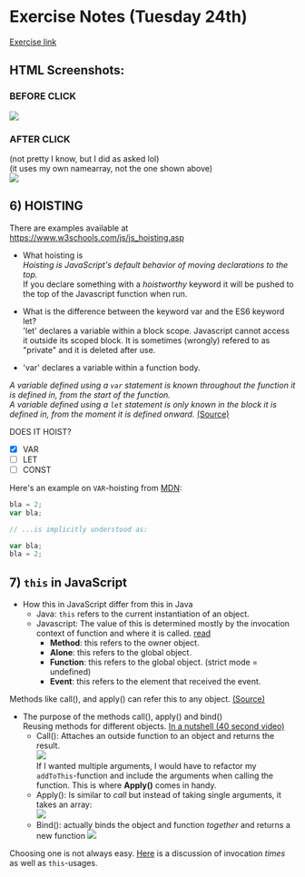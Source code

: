 # Exercise Notes (Tuesday 24th)
[Exercise link](https://docs.google.com/document/d/1vl8J-PUiFIzUt6jCE9gGpiw5XvOW1L3FeouTiWemwt8/edit)

## HTML Screenshots:


### BEFORE CLICK  
![](https://i.imgur.com/VAX0vgz.png)  


### AFTER CLICK
(not pretty I know, but I did as asked lol)  
(it uses my own namearray, not the one shown above)  
![](https://i.imgur.com/lX0j1di.png)  


## 6) HOISTING
There are examples available at https://www.w3schools.com/js/js_hoisting.asp

- What hoisting is  
*Hoisting is JavaScript's default behavior of moving declarations to the top.*  
If you declare something with a *hoistworthy* keyword it will be pushed to the top of the Javascript function when run.

- What is the difference between the keyword var and the ES6 keyword let?  
'let' declares a variable within a block scope. Javascript cannot access it outside its scoped block. It is sometimes (wrongly) refered to as "private" and it is deleted after use.
- 'var' declares a variable within a function body.

*A variable defined using a `var` statement is known throughout the function it is defined in, from the start of the function.  
A variable defined using a `let` statement is only known in the block it is defined in, from the moment it is defined onward.* [(Source)](https://stackoverflow.com/questions/762011/whats-the-difference-between-using-let-and-var)

DOES IT HOIST?
- [x] VAR
- [ ] LET
- [ ] CONST

Here's an example on `VAR`-hoisting from [MDN](https://developer.mozilla.org/en-US/docs/Web/JavaScript/Reference/Statements/var#var_hoisting):  

```javascript
bla = 2;
var bla;

// ...is implicitly understood as:

var bla;
bla = 2;
```  

## 7) `this` in JavaScript

- How this in JavaScript differ from this in Java  
  - Java: `this` refers to the current instantiation of an object.
  - Javascript: The value of this is determined mostly by the invocation context of function and where it is called. [read](https://stackoverflow.com/questions/3127429/how-does-the-this-keyword-work)
    - **Method**: this refers to the owner object.  
    - **Alone**: this refers to the global object.
    - **Function**: this refers to the global object. (strict mode = undefined)
    - **Event**: this refers to the element that received the event.  

Methods like call(), and apply() can refer this to any object. [(Source)](https://www.w3schools.com/js/js_this.asp)

- The purpose of the methods call(), apply() and bind()  
Reusing methods for different objects. [In a nutshell (40 second video)](https://youtu.be/c0mLRpw-9rI?t=837)
  - Call(): Attaches an outside function to an object and returns the result.  
![](https://i.imgur.com/RGh1yAK.png)  
If I wanted multiple arguments, I would have to refactor my `addToThis`-function and include the arguments when calling the function. This is where **Apply()** comes in handy.  
  - Apply(): Is similar to *call* but  instead of taking single arguments, it takes an array:  
  ![](https://i.imgur.com/rkOcp8z.png)  
  - Bind(): actually binds the object and function *together* and returns a new function
  ![](https://i.imgur.com/WftIXaq.png)
  
Choosing one is not always easy. [Here](https://stackoverflow.com/a/54562241) is a discussion of invocation *times* as well as `this`-usages.
